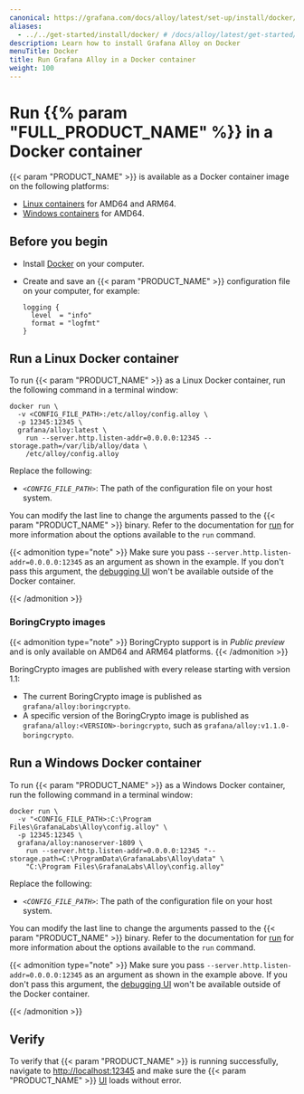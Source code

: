 ```yaml
---
canonical: https://grafana.com/docs/alloy/latest/set-up/install/docker/
aliases:
  - ../../get-started/install/docker/ # /docs/alloy/latest/get-started/install/docker/
description: Learn how to install Grafana Alloy on Docker
menuTitle: Docker
title: Run Grafana Alloy in a Docker container
weight: 100
---
```


# Run {{% param "FULL_PRODUCT_NAME" %}} in a Docker container

{{< param "PRODUCT_NAME" >}} is available as a Docker container image on the following platforms:

* [Linux containers][] for AMD64 and ARM64.
* [Windows containers][] for AMD64.

## Before you begin

* Install [Docker][] on your computer.
* Create and save an {{< param "PRODUCT_NAME" >}} configuration file on your computer, for example:

  ```alloy
  logging {
    level  = "info"
    format = "logfmt"
  }
  ```

## Run a Linux Docker container

To run {{< param "PRODUCT_NAME" >}} as a Linux Docker container, run the following command in a terminal window:

```shell
docker run \
  -v <CONFIG_FILE_PATH>:/etc/alloy/config.alloy \
  -p 12345:12345 \
  grafana/alloy:latest \
    run --server.http.listen-addr=0.0.0.0:12345 --storage.path=/var/lib/alloy/data \
    /etc/alloy/config.alloy
```

Replace the following:

* _`<CONFIG_FILE_PATH>`_: The path of the configuration file on your host system.

You can modify the last line to change the arguments passed to the {{< param "PRODUCT_NAME" >}} binary.
Refer to the documentation for [run][] for more information about the options available to the `run` command.

{{< admonition type="note" >}}
Make sure you pass `--server.http.listen-addr=0.0.0.0:12345` as an argument as shown in the example.
If you don't pass this argument, the [debugging UI][UI] won't be available outside of the Docker container.

[UI]: ../../../troubleshoot/debug/#alloy-ui
{{< /admonition >}}

### BoringCrypto images

{{< admonition type="note" >}}
BoringCrypto support is in _Public preview_ and is only available on AMD64 and ARM64 platforms.
{{< /admonition >}}

BoringCrypto images are published with every release starting with version 1.1:

* The current BoringCrypto image is published as `grafana/alloy:boringcrypto`.
* A specific version of the BoringCrypto image is published as
  `grafana/alloy:<VERSION>-boringcrypto`, such as
  `grafana/alloy:v1.1.0-boringcrypto`.

## Run a Windows Docker container

To run {{< param "PRODUCT_NAME" >}} as a Windows Docker container, run the following command in a terminal window:

```shell
docker run \
  -v "<CONFIG_FILE_PATH>:C:\Program Files\GrafanaLabs\Alloy\config.alloy" \
  -p 12345:12345 \
  grafana/alloy:nanoserver-1809 \
    run --server.http.listen-addr=0.0.0.0:12345 "--storage.path=C:\ProgramData\GrafanaLabs\Alloy\data" \
    "C:\Program Files\GrafanaLabs\Alloy\config.alloy"
```

Replace the following:

* _`<CONFIG_FILE_PATH>`_: The path of the configuration file on your host system.

You can modify the last line to change the arguments passed to the {{< param "PRODUCT_NAME" >}} binary.
Refer to the documentation for [run][] for more information about the options available to the `run` command.

{{< admonition type="note" >}}
Make sure you pass `--server.http.listen-addr=0.0.0.0:12345` as an argument as shown in the example above.
If you don't pass this argument, the [debugging UI][debug] won't be available outside of the Docker container.

[debug]: ../../../troubleshoot/debug/#alloy-ui
{{< /admonition >}}

## Verify

To verify that {{< param "PRODUCT_NAME" >}} is running successfully, navigate to <http://localhost:12345> and make sure the {{< param "PRODUCT_NAME" >}} [UI][] loads without error.

[Linux containers]: #run-a-linux-docker-container
[Windows containers]: #run-a-windows-docker-container
[Docker]: https://docker.io
[run]: ../../../reference/cli/run/
[UI]: ../../../troubleshoot/debug/
